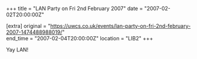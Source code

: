 +++
title = "LAN Party on Fri 2nd February 2007"
date = "2007-02-02T20:00:00Z"

[extra]
original = "https://uwcs.co.uk/events/lan-party-on-fri-2nd-february-2007-1474488988019/"    
end_time = "2007-02-04T20:00:00Z"
location = "LIB2"
+++

Yay LAN\!

